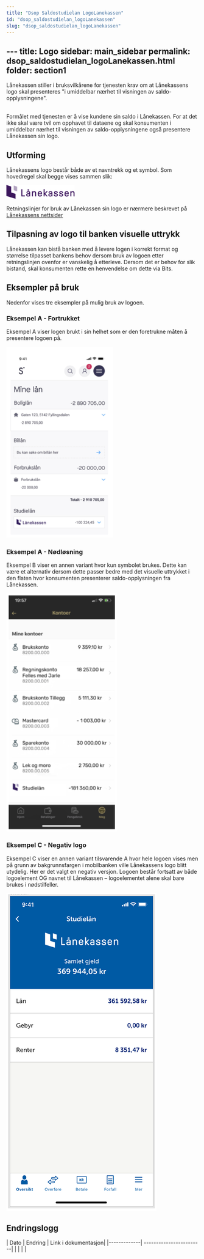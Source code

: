 ```yaml
---
title: "Dsop Saldostudielan LogoLanekassen"
id: "dsop_saldostudielan_logoLanekassen"
slug: "dsop_saldostudielan_logoLanekassen"
---
```


﻿---
title: Logo
sidebar: main_sidebar
permalink: dsop_saldostudielan_logoLanekassen.html
folder: section1
---

Lånekassen stiller i bruksvilkårene for tjenesten krav om at Lånekassens logo skal presenteres "i umiddelbar nærhet til visningen av saldo-opplysningene". <br><br>

Formålet med tjenesten er å vise kundene sin saldo i Lånekassen. For at det ikke skal være tvil om opphavet til dataene og skal konsumenten i umiddelbar nærhet til visningen av saldo-opplysningene også presentere Lånekassen sin logo.

## Utforming
Lånekassens logo består både av et navntrekk og et symbol. Som hovedregel skal begge vises sammen slik:

[![alt text](images/LogoLanekassen.png "Logo Lånekassen")](images/LogoLanekassen.png)

Retningslinjer for bruk av Lånekassen sin logo er nærmere beskrevet på [Lånekassens nettsider](https://www.lanekassen.no/nb-NO/presse-og-samfunnskontakt/presse/logo-og-visuell-profil/) 


## Tilpasning av logo til banken visuelle uttrykk

Lånekassen kan bistå banken med å levere logen i korrekt format og størrelse tilpasset bankens behov dersom bruk av logoen etter retningslinjen ovenfor er vanskelig å etterleve. Dersom det er behov for slik bistand, skal konsumenten rette en henvendelse om dette via Bits.

## Eksempler på bruk

Nedenfor vises tre eksempler på mulig bruk av logoen.

### Eksempel A - Fortrukket
Eksempel A viser logen brukt i sin helhet som er den foretrukne måten å presentere logoen på.

[![alt text](images/LogoStudielanSbanken.png "Logo")](images/LogoStudielanSbanken.png)

### Eksempel A - Nødløsning

Eksempel B viser en annen variant hvor kun symbolet brukes. Dette kan være et alternativ dersom dette passer bedre med det visuelle uttrykket i den flaten hvor konsumenten presenterer saldo-opplysningen fra Lånekassen.

[![alt text](images/LogoStudielanNegativ.png "Logo")](images/LogoStudielanNegativ.png)

### Eksempel C - Negativ logo

Eksempel C viser en annen variant tilsvarende A hvor hele logoen vises men på grunn av bakgrunnsfargen i mobilbanken ville Lånekassens logo blitt utydelig. Her er det valgt en negativ versjon. Logoen består fortsatt av både logoelement OG navnet til Lånekassen – logoelementet alene skal bare brukes i nødstilfeller.

[![alt text](images/LogoStudielanSB1.png "Logo")](images/LogoStudielanSB1.png)

## Endringslogg

| Dato         | Endring  | Link i dokumentasjon|
|-------------| ------------------------|
|     |   | |
